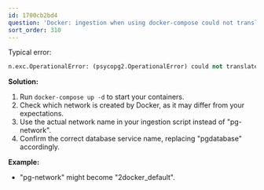 ```yaml
---
id: 1700cb2bd4
question: 'Docker: ingestion when using docker-compose could not translate host name'
sort_order: 310
---
```


Typical error:
```python
n.exc.OperationalError: (psycopg2.OperationalError) could not translate host name "pgdatabase" to address: Name or service not known
```

**Solution:**

1. Run `docker-compose up -d` to start your containers.
2. Check which network is created by Docker, as it may differ from your expectations.
3. Use the actual network name in your ingestion script instead of "pg-network".
4. Confirm the correct database service name, replacing "pgdatabase" accordingly.

**Example:**
- "pg-network" might become "2docker_default".